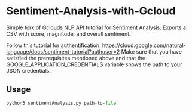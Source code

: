 # Sentiment-Analysis-with-Gcloud
Simple fork of Gclouds NLP API tutorial for Sentiment Analysis. Exports a CSV with score, magnitude, and overall sentiment.

Follow this tutorial for authentification: https://cloud.google.com/natural-language/docs/sentiment-tutorial?authuser=2
Make sure that you have satisfied the prerequisites mentioned above and that the GOOGLE_APPLICATION_CREDENTIALS variable shows the path to your JSON credentials.

## Usage
```python
python3 sentimentAnalysis.py path-to-file
```
